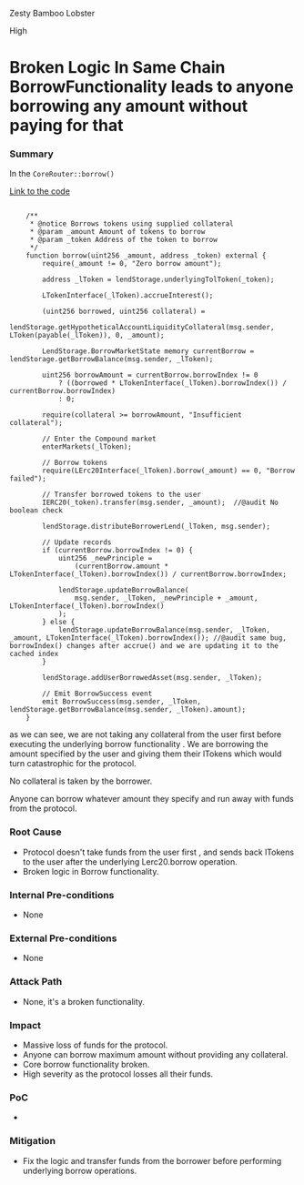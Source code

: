 Zesty Bamboo Lobster

High

# Broken Logic In Same Chain BorrowFunctionality leads to anyone borrowing any amount without paying for that

### Summary

In the `CoreRouter::borrow()` 

[Link to the code](https://github.com/sherlock-audit/2025-05-lend-audit-contest/blob/main/Lend-V2/src/LayerZero/CoreRouter.sol#L145)

```solidity

    /**
     * @notice Borrows tokens using supplied collateral
     * @param _amount Amount of tokens to borrow
     * @param _token Address of the token to borrow
     */
    function borrow(uint256 _amount, address _token) external {
        require(_amount != 0, "Zero borrow amount");

        address _lToken = lendStorage.underlyingTolToken(_token);

        LTokenInterface(_lToken).accrueInterest();

        (uint256 borrowed, uint256 collateral) =
            lendStorage.getHypotheticalAccountLiquidityCollateral(msg.sender, LToken(payable(_lToken)), 0, _amount);

        LendStorage.BorrowMarketState memory currentBorrow = lendStorage.getBorrowBalance(msg.sender, _lToken);

        uint256 borrowAmount = currentBorrow.borrowIndex != 0
            ? ((borrowed * LTokenInterface(_lToken).borrowIndex()) / currentBorrow.borrowIndex)
            : 0;

        require(collateral >= borrowAmount, "Insufficient collateral");

        // Enter the Compound market
        enterMarkets(_lToken);

        // Borrow tokens
        require(LErc20Interface(_lToken).borrow(_amount) == 0, "Borrow failed");

        // Transfer borrowed tokens to the user
        IERC20(_token).transfer(msg.sender, _amount);  //@audit No boolean check

        lendStorage.distributeBorrowerLend(_lToken, msg.sender);

        // Update records
        if (currentBorrow.borrowIndex != 0) {
            uint256 _newPrinciple =
                (currentBorrow.amount * LTokenInterface(_lToken).borrowIndex()) / currentBorrow.borrowIndex;

            lendStorage.updateBorrowBalance(
                msg.sender, _lToken, _newPrinciple + _amount, LTokenInterface(_lToken).borrowIndex()
            );
        } else {
            lendStorage.updateBorrowBalance(msg.sender, _lToken, _amount, LTokenInterface(_lToken).borrowIndex()); //@audit same bug, borrowIndex() changes after accrue() and we are updating it to the cached index
        }

        lendStorage.addUserBorrowedAsset(msg.sender, _lToken);

        // Emit BorrowSuccess event
        emit BorrowSuccess(msg.sender, _lToken, lendStorage.getBorrowBalance(msg.sender, _lToken).amount);
    }
```


as we can see, we are not taking any collateral from the user first before executing the underlying borrow functionality . We are borrowing the amount specified by the user and giving them their lTokens which would turn catastrophic for the protocol.

No collateral is taken by the borrower.

Anyone can borrow whatever amount they specify and run away with funds from the protocol.


### Root Cause

- Protocol doesn't take funds from the user first , and sends back lTokens to the user after the underlying Lerc20.borrow operation.
- Broken logic in Borrow functionality.


### Internal Pre-conditions

- None

### External Pre-conditions

- None

### Attack Path

- None, it's a broken functionality.

### Impact

- Massive loss of funds for the protocol.
- Anyone can borrow maximum amount without providing any collateral.
- Core borrow functionality broken.
-  High severity as the protocol losses all their funds.

### PoC

-

### Mitigation

- Fix the logic and transfer funds from the borrower before performing underlying borrow operations.